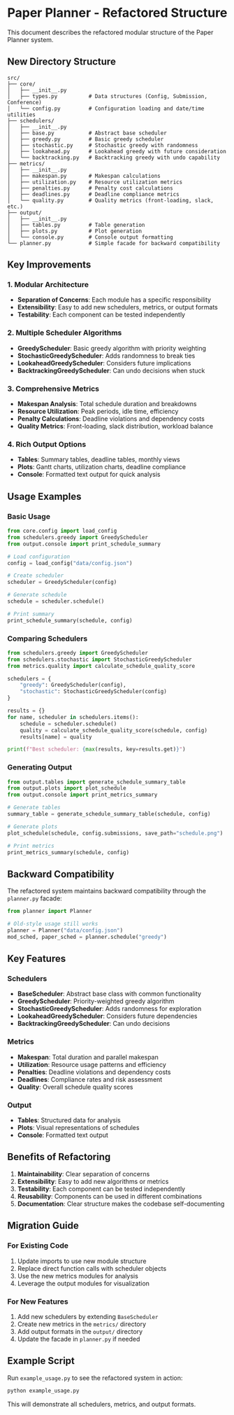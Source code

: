 # Paper Planner - Refactored Structure

This document describes the refactored modular structure of the Paper Planner system.

## New Directory Structure

```
src/
├── core/
│   ├── __init__.py
│   ├── types.py          # Data structures (Config, Submission, Conference)
│   └── config.py         # Configuration loading and date/time utilities
├── schedulers/
│   ├── __init__.py
│   ├── base.py           # Abstract base scheduler
│   ├── greedy.py         # Basic greedy scheduler
│   ├── stochastic.py     # Stochastic greedy with randomness
│   ├── lookahead.py      # Lookahead greedy with future consideration
│   └── backtracking.py   # Backtracking greedy with undo capability
├── metrics/
│   ├── __init__.py
│   ├── makespan.py       # Makespan calculations
│   ├── utilization.py    # Resource utilization metrics
│   ├── penalties.py      # Penalty cost calculations
│   ├── deadlines.py      # Deadline compliance metrics
│   └── quality.py        # Quality metrics (front-loading, slack, etc.)
├── output/
│   ├── __init__.py
│   ├── tables.py         # Table generation
│   ├── plots.py          # Plot generation
│   └── console.py        # Console output formatting
└── planner.py            # Simple facade for backward compatibility
```

## Key Improvements

### 1. Modular Architecture
- **Separation of Concerns**: Each module has a specific responsibility
- **Extensibility**: Easy to add new schedulers, metrics, or output formats
- **Testability**: Each component can be tested independently

### 2. Multiple Scheduler Algorithms
- **GreedyScheduler**: Basic greedy algorithm with priority weighting
- **StochasticGreedyScheduler**: Adds randomness to break ties
- **LookaheadGreedyScheduler**: Considers future implications
- **BacktrackingGreedyScheduler**: Can undo decisions when stuck

### 3. Comprehensive Metrics
- **Makespan Analysis**: Total schedule duration and breakdowns
- **Resource Utilization**: Peak periods, idle time, efficiency
- **Penalty Calculations**: Deadline violations and dependency costs
- **Quality Metrics**: Front-loading, slack distribution, workload balance

### 4. Rich Output Options
- **Tables**: Summary tables, deadline tables, monthly views
- **Plots**: Gantt charts, utilization charts, deadline compliance
- **Console**: Formatted text output for quick analysis

## Usage Examples

### Basic Usage
```python
from core.config import load_config
from schedulers.greedy import GreedyScheduler
from output.console import print_schedule_summary

# Load configuration
config = load_config("data/config.json")

# Create scheduler
scheduler = GreedyScheduler(config)

# Generate schedule
schedule = scheduler.schedule()

# Print summary
print_schedule_summary(schedule, config)
```

### Comparing Schedulers
```python
from schedulers.greedy import GreedyScheduler
from schedulers.stochastic import StochasticGreedyScheduler
from metrics.quality import calculate_schedule_quality_score

schedulers = {
    "greedy": GreedyScheduler(config),
    "stochastic": StochasticGreedyScheduler(config)
}

results = {}
for name, scheduler in schedulers.items():
    schedule = scheduler.schedule()
    quality = calculate_schedule_quality_score(schedule, config)
    results[name] = quality

print(f"Best scheduler: {max(results, key=results.get)}")
```

### Generating Output
```python
from output.tables import generate_schedule_summary_table
from output.plots import plot_schedule
from output.console import print_metrics_summary

# Generate tables
summary_table = generate_schedule_summary_table(schedule, config)

# Generate plots
plot_schedule(schedule, config.submissions, save_path="schedule.png")

# Print metrics
print_metrics_summary(schedule, config)
```

## Backward Compatibility

The refactored system maintains backward compatibility through the `planner.py` facade:

```python
from planner import Planner

# Old-style usage still works
planner = Planner("data/config.json")
mod_sched, paper_sched = planner.schedule("greedy")
```

## Key Features

### Schedulers
- **BaseScheduler**: Abstract base class with common functionality
- **GreedyScheduler**: Priority-weighted greedy algorithm
- **StochasticGreedyScheduler**: Adds randomness for exploration
- **LookaheadGreedyScheduler**: Considers future dependencies
- **BacktrackingGreedyScheduler**: Can undo decisions

### Metrics
- **Makespan**: Total duration and parallel makespan
- **Utilization**: Resource usage patterns and efficiency
- **Penalties**: Deadline violations and dependency costs
- **Deadlines**: Compliance rates and risk assessment
- **Quality**: Overall schedule quality scores

### Output
- **Tables**: Structured data for analysis
- **Plots**: Visual representations of schedules
- **Console**: Formatted text output

## Benefits of Refactoring

1. **Maintainability**: Clear separation of concerns
2. **Extensibility**: Easy to add new algorithms or metrics
3. **Testability**: Each component can be tested independently
4. **Reusability**: Components can be used in different combinations
5. **Documentation**: Clear structure makes the codebase self-documenting

## Migration Guide

### For Existing Code
1. Update imports to use new module structure
2. Replace direct function calls with scheduler objects
3. Use the new metrics modules for analysis
4. Leverage the output modules for visualization

### For New Features
1. Add new schedulers by extending `BaseScheduler`
2. Create new metrics in the `metrics/` directory
3. Add output formats in the `output/` directory
4. Update the facade in `planner.py` if needed

## Example Script

Run `example_usage.py` to see the refactored system in action:

```bash
python example_usage.py
```

This will demonstrate all schedulers, metrics, and output formats. 